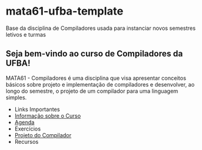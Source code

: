 # mata61-ufba-template

Base da disciplina de Compiladores usada para instanciar novos semestres letivos e turmas

## Seja bem-vindo ao curso de Compiladores da UFBA!

MATA61 - Compiladores é uma disciplina que visa apresentar conceitos básicos sobre projeto e implementação de compiladores e desenvolver, ao longo do semestre, o projeto de um compilador para uma linguagem simples.

+ Links Importantes
+ [Informação sobre o Curso](./courseinformation/README.md)
+ [Agenda](./schedule/README.md)
+ Exercícios
+ [Projeto do Compilador](./compilerproject/README.md)
+ Recursos
